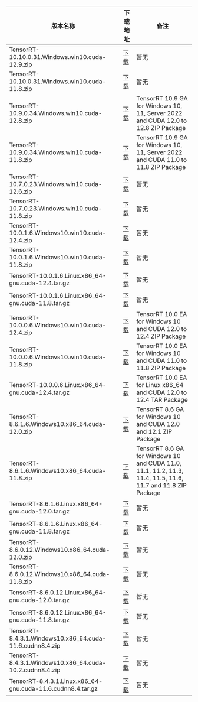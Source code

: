 <table>
<thead><tr><th>版本名称</th><th>下载地址</th><th>备注</th></tr></thead>
<tbody>
<tr><td>TensorRT-10.10.0.31.Windows.win10.cuda-12.9.zip</td><td><a href="https://mbd.pub/o/bread/YZWUlZxyag==">下载</a></td><td>暂无</td></tr>
<tr><td>TensorRT-10.10.0.31.Windows.win10.cuda-11.8.zip</td><td><a href="https://mbd.pub/o/bread/YZWUlZxyaw==">下载</a></td><td>暂无</td></tr>
<tr><td>TensorRT-10.9.0.34.Windows.win10.cuda-12.8.zip</td><td><a href="https://mbd.pub/o/bread/YZWUlZxybA==">下载</a></td><td>TensorRT 10.9 GA for Windows 10, 11, Server 2022 and CUDA 12.0 to 12.8 ZIP Package</td></tr>
<tr><td>TensorRT-10.9.0.34.Windows.win10.cuda-11.8.zip</td><td><a href="https://mbd.pub/o/bread/YZWUlZxybQ==">下载</a></td><td>TensorRT 10.9 GA for Windows 10, 11, Server 2022 and CUDA 11.0 to 11.8 ZIP Package</td></tr>
<tr><td>TensorRT-10.7.0.23.Windows.win10.cuda-12.6.zip</td><td><a href="https://mbd.pub/o/bread/YZWUlZxyaA==">下载</a></td><td>暂无</td></tr>
<tr><td>TensorRT-10.7.0.23.Windows.win10.cuda-11.8.zip</td><td><a href="https://mbd.pub/o/bread/YZWUlZxyaQ==">下载</a></td><td>暂无</td></tr>
<tr><td>TensorRT-10.0.1.6.Windows10.win10.cuda-12.4.zip</td><td><a href="https://mbd.pub/o/bread/YZWUlZxwbQ==">下载</a></td><td>暂无</td></tr>
<tr><td>TensorRT-10.0.1.6.Windows10.win10.cuda-11.8.zip</td><td><a href="https://mbd.pub/o/bread/YZWUlZxxbA==">下载</a></td><td>暂无</td></tr>
<tr><td>TensorRT-10.0.1.6.Linux.x86_64-gnu.cuda-12.4.tar.gz</td><td><a href="https://mbd.pub/o/bread/YZWUlZxwaQ==">下载</a></td><td>暂无</td></tr>
<tr><td>TensorRT-10.0.1.6.Linux.x86_64-gnu.cuda-11.8.tar.gz</td><td><a href="https://mbd.pub/o/bread/YZWUlZxwaA==">下载</a></td><td>暂无</td></tr>
<tr><td>TensorRT-10.0.0.6.Windows10.win10.cuda-12.4.zip</td><td><a href="https://mbd.pub/o/bread/YZWUlZxwag==">下载</a></td><td>TensorRT 10.0 EA for Windows 10 and CUDA 12.0 to 12.4 ZIP Package</td></tr>
<tr><td>TensorRT-10.0.0.6.Windows10.win10.cuda-11.8.zip</td><td><a href="https://mbd.pub/o/bread/YZWUlZxxaA==">下载</a></td><td>TensorRT 10.0 EA for Windows 10 and CUDA 11.0 to 11.8 ZIP Package</td></tr>
<tr><td>TensorRT-10.0.0.6.Linux.x86_64-gnu.cuda-12.4.tar.gz</td><td><a href="https://mbd.pub/o/bread/YZWUlZxxZQ==">下载</a></td><td>TensorRT 10.0 EA for Linux x86_64 and CUDA 12.0 to 12.4 TAR Package</td></tr>
<tr><td>TensorRT-8.6.1.6.Windows10.x86_64.cuda-12.0.zip</td><td><a href="https://mbd.pub/o/bread/YZWUlZxxaQ==">下载</a></td><td>TensorRT 8.6 GA for Windows 10 and CUDA 12.0 and 12.1 ZIP Package</td></tr>
<tr><td>TensorRT-8.6.1.6.Windows10.x86_64.cuda-11.8.zip</td><td><a href="https://mbd.pub/o/bread/YZWUlZxxag==">下载</a></td><td>TensorRT 8.6 GA for Windows 10 and CUDA 11.0, 11.1, 11.2, 11.3, 11.4, 11.5, 11.6, 11.7 and 11.8 ZIP Package</td></tr>
<tr><td>TensorRT-8.6.1.6.Linux.x86_64-gnu.cuda-12.0.tar.gz</td><td><a href="https://mbd.pub/o/bread/YZWUlZxwbA==">下载</a></td><td>暂无</td></tr>
<tr><td>TensorRT-8.6.1.6.Linux.x86_64-gnu.cuda-11.8.tar.gz</td><td><a href="https://mbd.pub/o/bread/YZWUlZxxZg==">下载</a></td><td>暂无</td></tr>
<tr><td>TensorRT-8.6.0.12.Windows10.x86_64.cuda-12.0.zip</td><td><a href="https://mbd.pub/o/bread/YZWUlZxxZw==">下载</a></td><td>暂无</td></tr>
<tr><td>TensorRT-8.6.0.12.Windows10.x86_64.cuda-11.8.zip</td><td><a href="https://mbd.pub/o/bread/YZWUlZxxZA==">下载</a></td><td>暂无</td></tr>
<tr><td>TensorRT-8.6.0.12.Linux.x86_64-gnu.cuda-12.0.tar.gz</td><td><a href="https://mbd.pub/o/bread/YZWUlZxxbQ==">下载</a></td><td>暂无</td></tr>
<tr><td>TensorRT-8.6.0.12.Linux.x86_64-gnu.cuda-11.8.tar.gz</td><td><a href="https://mbd.pub/o/bread/YZWUlZxxaw==">下载</a></td><td>暂无</td></tr>
<tr><td>TensorRT-8.4.3.1.Windows10.x86_64.cuda-11.6.cudnn8.4.zip</td><td><a href="https://mbd.pub/o/bread/YZWUlZxwZw==">下载</a></td><td>暂无</td></tr>
<tr><td>TensorRT-8.4.3.1.Windows10.x86_64.cuda-10.2.cudnn8.4.zip</td><td><a href="https://mbd.pub/o/bread/YZWUlZxwaw==">下载</a></td><td>暂无</td></tr>
<tr><td>TensorRT-8.4.3.1.Linux.x86_64-gnu.cuda-11.6.cudnn8.4.tar.gz</td><td><a href="https://mbd.pub/o/bread/YZWUlZxwZg==">下载</a></td><td>暂无</td></tr>

</tbody>
</table>
